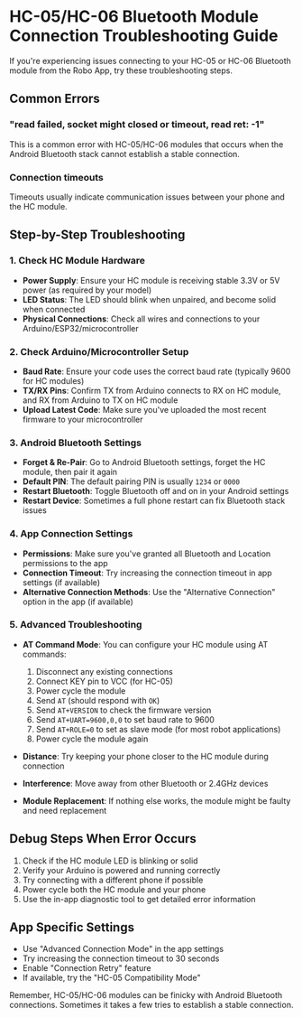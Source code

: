 # HC-05/HC-06 Bluetooth Module Connection Troubleshooting Guide

If you're experiencing issues connecting to your HC-05 or HC-06 Bluetooth module from the Robo App, try these troubleshooting steps.

## Common Errors

### "read failed, socket might closed or timeout, read ret: -1"

This is a common error with HC-05/HC-06 modules that occurs when the Android Bluetooth stack cannot establish a stable connection.

### Connection timeouts

Timeouts usually indicate communication issues between your phone and the HC module.

## Step-by-Step Troubleshooting

### 1. Check HC Module Hardware

- **Power Supply**: Ensure your HC module is receiving stable 3.3V or 5V power (as required by your model)
- **LED Status**: The LED should blink when unpaired, and become solid when connected
- **Physical Connections**: Check all wires and connections to your Arduino/ESP32/microcontroller

### 2. Check Arduino/Microcontroller Setup

- **Baud Rate**: Ensure your code uses the correct baud rate (typically 9600 for HC modules)
- **TX/RX Pins**: Confirm TX from Arduino connects to RX on HC module, and RX from Arduino to TX on HC module
- **Upload Latest Code**: Make sure you've uploaded the most recent firmware to your microcontroller

### 3. Android Bluetooth Settings

- **Forget & Re-Pair**: Go to Android Bluetooth settings, forget the HC module, then pair it again
- **Default PIN**: The default pairing PIN is usually `1234` or `0000`
- **Restart Bluetooth**: Toggle Bluetooth off and on in your Android settings
- **Restart Device**: Sometimes a full phone restart can fix Bluetooth stack issues

### 4. App Connection Settings

- **Permissions**: Make sure you've granted all Bluetooth and Location permissions to the app
- **Connection Timeout**: Try increasing the connection timeout in app settings (if available)
- **Alternative Connection Methods**: Use the "Alternative Connection" option in the app (if available)

### 5. Advanced Troubleshooting

- **AT Command Mode**: You can configure your HC module using AT commands:
  1. Disconnect any existing connections
  2. Connect KEY pin to VCC (for HC-05)
  3. Power cycle the module
  4. Send `AT` (should respond with `OK`)
  5. Send `AT+VERSION` to check the firmware version
  6. Send `AT+UART=9600,0,0` to set baud rate to 9600
  7. Send `AT+ROLE=0` to set as slave mode (for most robot applications)
  8. Power cycle the module again

- **Distance**: Try keeping your phone closer to the HC module during connection
- **Interference**: Move away from other Bluetooth or 2.4GHz devices
- **Module Replacement**: If nothing else works, the module might be faulty and need replacement

## Debug Steps When Error Occurs

1. Check if the HC module LED is blinking or solid
2. Verify your Arduino is powered and running correctly
3. Try connecting with a different phone if possible
4. Power cycle both the HC module and your phone
5. Use the in-app diagnostic tool to get detailed error information

## App Specific Settings

- Use "Advanced Connection Mode" in the app settings
- Try increasing the connection timeout to 30 seconds
- Enable "Connection Retry" feature
- If available, try the "HC-05 Compatibility Mode"

Remember, HC-05/HC-06 modules can be finicky with Android Bluetooth connections. Sometimes it takes a few tries to establish a stable connection.
